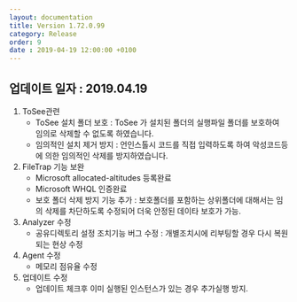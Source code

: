 ```yaml
---
layout: documentation
title: Version 1.72.0.99
category: Release
order: 9
date : 2019-04-19 12:00:00 +0100
---
```


## 업데이트 일자 : 2019.04.19
1. ToSee관련
   - ToSee 설치 폴더 보호
     : ToSee 가 설치된 폴더의 실행파일 폴더를 보호하여 임의로 삭제할 수 없도록 하였습니다.
   - 임의적인 설치 제거 방지
     : 언인스톨시 코드를 직접 입력하도록 하여 악성코드등에 의한 임의적인 삭제를 방지하였습니다.
2. FileTrap 기능 보완
   - Microsoft allocated-altitudes 등록완료
   - Microsoft WHQL 인증완료
   - 보호 폴더 삭제 방지 기능 추가
     : 보호폴더를 포함하는 상위폴더에 대해서는 임의 삭제를 차단하도록 수정되어 더욱 안정된 데이타 보호가 가능.
3. Analyzer 수정
   - 공유디렉토리 설정 조치기능 버그 수정 : 개별조치시에 리부팅할 경우 다시 복원되는 현상 수정
4. Agent 수정
   - 메모리 점유율 수정
5. 업데이트 수정
   - 업데이트 체크후 이미 실행된 인스턴스가 있는 경우 추가실행 방지.